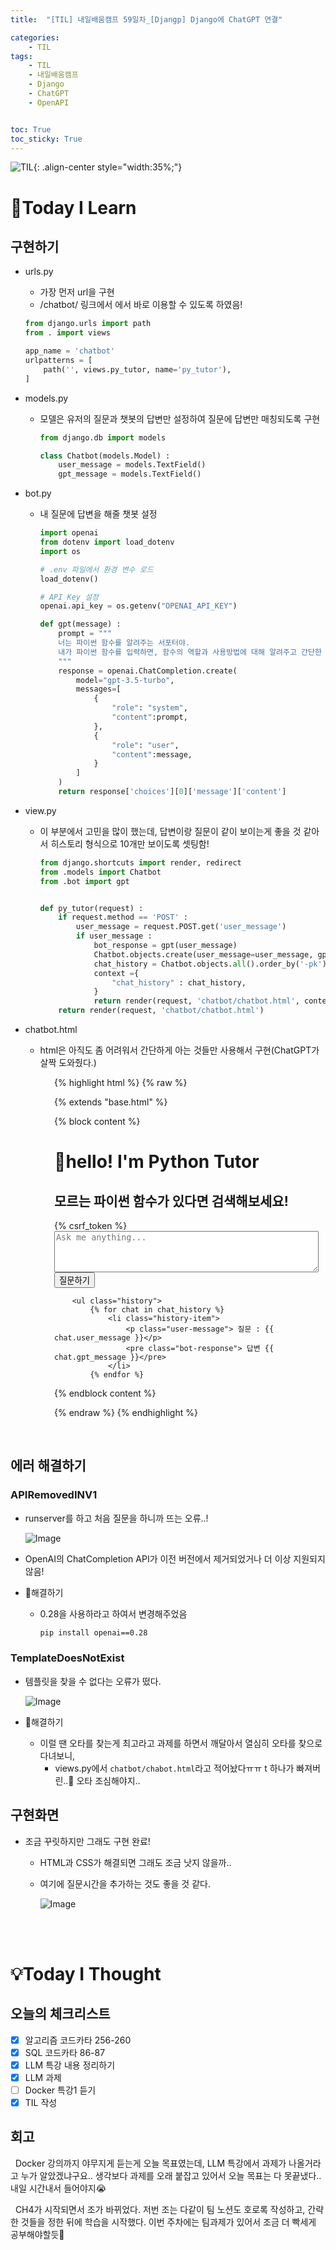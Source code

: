```yaml
---
title:  "[TIL] 내일배움캠프 59일차_[Djangp] Django에 ChatGPT 연결" 

categories: 
    - TIL
tags: 
    - TIL
    - 내일배움캠프
    - Django
    - ChatGPT
    - OpenAPI


toc: True
toc_sticky: True
---
```


![TIL](/assets/images/TIL2.png){: .align-center style="width:35%;"}

# 👀Today I Learn
## 구현하기
- urls.py
  - 가장 먼저 url을 구현
  -  /chatbot/ 링크에서 에서 바로 이용할 수 있도록 하였음!

    ```python
    from django.urls import path
    from . import views

    app_name = 'chatbot'
    urlpatterns = [
        path('', views.py_tutor, name='py_tutor'),
    ]
    ```

- models.py
  - 모델은 유저의 질문과 챗봇의 답변만 설정하여 질문에 답변만 매칭되도록 구현

    ```python
    from django.db import models

    class Chatbot(models.Model) :
        user_message = models.TextField()
        gpt_message = models.TextField()
    ```


- bot.py
  - 내 질문에 답변을 해줄 챗봇 설정

    ```python
    import openai
    from dotenv import load_dotenv
    import os

    # .env 파일에서 환경 변수 로드
    load_dotenv()

    # API Key 설정
    openai.api_key = os.getenv("OPENAI_API_KEY")

    def gpt(message) :
        prompt = """
        너는 파이썬 함수를 알려주는 서포터야.
        내가 파이썬 함수를 입력하면, 함수의 역할과 사용방법에 대해 알려주고 간단한 예시도 알려줘.
        """
        response = openai.ChatCompletion.create(
            model="gpt-3.5-turbo",
            messages=[
                {
                    "role": "system", 
                    "content":prompt,
                },
                {
                    "role": "user",
                    "content":message,
                }
            ]
        )
        return response['choices'][0]['message']['content']
    ```
- view.py
  - 이 부분에서 고민을 많이 했는데, 답변이랑 질문이 같이 보이는게 좋을 것 같아서 히스토리 형식으로 10개만 보이도록 셋팅함!

    ```python
    from django.shortcuts import render, redirect
    from .models import Chatbot 
    from .bot import gpt


    def py_tutor(request) :
        if request.method == 'POST' :
            user_message = request.POST.get('user_message')
            if user_message :
                bot_response = gpt(user_message)
                Chatbot.objects.create(user_message=user_message, gpt_message=bot_response)
                chat_history = Chatbot.objects.all().order_by('-pk')[:10]
                context ={
                    "chat_history" : chat_history,
                }
                return render(request, 'chatbot/chatbot.html', context)
        return render(request, 'chatbot/chatbot.html')
    ```

- chatbot.html
  - html은 아직도 좀 어려워서 간단하게 아는 것들만 사용해서 구현(ChatGPT가 살짝 도와줬다.)

<div style="margin-left: 5em;">
{% highlight html %}
{% raw %}

{% extends "base.html" %}

{% block content %}
    <h1>🤖hello! I'm Python Tutor</h1>
    <h2>모르는 파이썬 함수가 있다면 검색해보세요!</h2>
    <form method="POST">
        {% csrf_token %}
        <textarea name="user_message" rows="4" cols="50" placeholder="Ask me anything..."></textarea>
        <button type="submit">질문하기</button>
    </form>


        <ul class="history">
            {% for chat in chat_history %}
                <li class="history-item">
                    <p class="user-message"> 질문 : {{ chat.user_message }}</p>
                    <pre class="bot-response"> 답변 {{ chat.gpt_message }}</pre>
                </li>
            {% endfor %}


{% endblock content %}

{% endraw %}
{% endhighlight %}
</div>

<br>

## 에러 해결하기
### APIRemovedINV1
- runserver를 하고 처음 질문을 하니까 뜨는 오류..!

    ![Image](https://github.com/user-attachments/assets/0dca63be-5e3b-41a7-9826-d1492606760b)

- OpenAI의 ChatCompletion API가 이전 버전에서 제거되었거나 더 이상 지원되지 않음!

- 💪해결하기
  - 0.28을 사용하라고 하여서 변경해주었음

    ```bash
    pip install openai==0.28
    ```

### TemplateDoesNotExist
- 템플릿을 찾을 수 없다는 오류가 떴다.

    ![Image](https://github.com/user-attachments/assets/98789731-d1a3-4de6-b08e-d59b5788140f)

- 💪해결하기
  - 이럴 땐 오타를 찾는게 최고라고 과제를 하면서 깨달아서 열심히 오타를 찾으로 다녀보니, 
    - views.py에서 `chatbot/chabot.html`라고 적어놨다ㅠㅠ t 하나가 빠져버린..🥲 오타 조심해야지..

## 구현화면
- 조금 꾸릿하지만 그래도 구현 완료!
  - HTML과 CSS가 해결되면 그래도 조금 낫지 않을까..
  - 여기에 질문시간을 추가하는 것도 좋을 것 같다.

    ![Image](https://github.com/user-attachments/assets/9c96a207-392d-4950-b137-710e5f929601)

<br>
<br>

# 💡Today I Thought

## 오늘의 체크리스트
- [x]  알고리즘 코드카타 256-260
- [x]  SQL 코드카타 86-87
- [x]  LLM 특강 내용 정리하기
- [x]  LLM 과제
- [ ]  Docker 특강1 듣기
- [x]  TIL 작성

## 회고
&nbsp; Docker 강의까지 야무지게 듣는게 오늘 목표였는데, LLM 특강에서 과제가 나올거라고 누가 알았겠냐구요.. 생각보다 과제를 오래 붙잡고 있어서 오늘 목표는 다 못끝냈다.. 내일 시간내서 들어야지😭

&nbsp; CH4가 시작되면서 조가 바뀌었다. 저번 조는 다같이 팀 노션도 호로록 작성하고, 간략한 것들을 정한 뒤에 학습을 시작했다. 이번 주차에는 팀과제가 있어서 조금 더 빡세게 공부해야할듯💪
